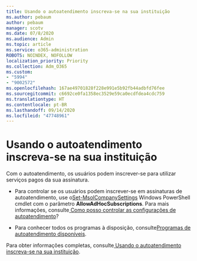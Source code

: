 ```yaml
---
title: Usando o autoatendimento inscreva-se na sua instituição
ms.author: pebaum
author: pebaum
manager: scotv
ms.date: 07/8/2020
ms.audience: Admin
ms.topic: article
ms.service: o365-administration
ROBOTS: NOINDEX, NOFOLLOW
localization_priority: Priority
ms.collection: Adm_O365
ms.custom:
- "5994"
- "9002572"
ms.openlocfilehash: 167ae49701828f228e991e5b92fb44adbfd76fee
ms.sourcegitcommit: c6692ce0fa1358ec3529e59ca0ecdfdea4cdc759
ms.translationtype: HT
ms.contentlocale: pt-BR
ms.lasthandoff: 09/14/2020
ms.locfileid: "47748961"
---
```

# <a name="using-self-service-sign-up-in-your-organization"></a>Usando o autoatendimento inscreva-se na sua instituição

Com o autoatendimento, os usuários podem inscrever-se para utilizar serviços pagos da sua assinatura.

- Para controlar se os usuários podem inscrever-se em assinaturas de autoatendimento, use o[Set-MsolCompanySettings](https://docs.microsoft.com/powershell/module/msonline/set-msolcompanysettings?view=azureadps-1.0) Windows PowerShell cmdlet com o parâmetro  **AllowAdHocSubscriptions**. Para mais informações, consulte[ Como posso controlar as configurações de autoatendimento](https://docs.microsoft.com/microsoft-365/commerce/subscriptions/self-service-purchase-faq?view=o365-worldwide)?

- Para conhecer todos os programas à disposição, consulte[Programas de autoatendimento disponíveis](https://docs.microsoft.com/microsoft-365/admin/misc/self-service-sign-up?view=o365-worldwide#available-self-service-programs).

Para obter informações completas, consulte[ Usando o autoatendimento inscreva-se na sua instituição](https://docs.microsoft.com/microsoft-365/admin/misc/self-service-sign-up?view=o365-worldwide).